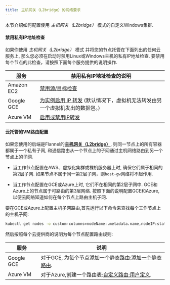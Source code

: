 ```yaml
---
title: 主机网关（L2bridge）的网络要求
---
```


本节介绍如何配置使用 _主机网关（L2bridge）_ 模式的自定义Windows集群.

#### 禁用私有IP地址检查

如果你使用 _主机网关（L2bridge）_ 模式 并将您的节点托管在下面列出的任何云服务上, 那么您必须在启动时禁用Linux或Windows主机的私有IP地址检查. 要禁用每个节点的此检查，请按照下面每个服务提供的说明操作.

| 服务    | 禁用私有IP地址检查的说明                                                                                                                         |
| ---------- | ----------------------------------------------------------------------------------------------------------------------------------------------------------------------- |
| Amazon EC2 | [禁用源/目标检查](https://docs.aws.amazon.com/vpc/latest/userguide/VPC_NAT_Instance.html#EIP_Disable_SrcDestCheck)                                  |
| Google GCE | [为实例启用 IP 转发](https://cloud.google.com/vpc/docs/using-routes#canipforward) (默认情况下，虚拟机无法转发由另一个虚拟机发出的数据包。) |
| Azure VM   | [启用或禁用IP转发](https://docs.microsoft.com/en-us/azure/virtual-network/virtual-network-network-interface#enable-or-disable-ip-forwarding)             |

#### 云托管的VM路由配置

如果您使用的后端是Flannel的[**主机网关（L2bridge）**](https://github.com/coreos/flannel/blob/master/Documentation/backends.md#host-gw), 则同一节点上的所有容器都属于一个私有子网, 和通信路由从一个节点上的子网通过主机网络路由到另一个节点上的子网.

- 当工作节点配置在AWS、虚拟化集群或裸机服务器上时, 确保它们属于相同的第2层子网. 如果节点不属于同一第2层子网，则`host-gw`网络将不起作用.

- 当工作节点配置在GCE或Azure上时, 它们不在相同的第2层子网中. GCE和Azure上的节点属于可路由的第3层网络. 按照下面的说明配置GCE和Azure, 以便云网络知道如何在每个节点上路由主机子网.

要在GCE或Azure上配置主机子网路由,首先运行以下命令来查找每个工作节点上的主机子网:

```bash
kubectl get nodes -o custom-columns=nodeName:.metadata.name,nodeIP:status.addresses[0].address,routeDestination:.spec.podCIDR
```

然后按照每个云提供商的说明为每个节点配置路由规则:

| 服务    | 说明                                                                                                                                                         |
| ---------- | -------------------------------------------------------------------------------------------------------------------------------------------------------------------- |
| Google GCE | 对于GCE, 为每个节点添加一个静态路由:[添加一个静态路由](https://cloud.google.com/vpc/docs/using-routes#addingroute).                                      |
| Azure VM   | 对于Azure,创建一个路由表:[自定义路由:用户定义](https://docs.microsoft.com/en-us/azure/virtual-network/virtual-networks-udr-overview#user-defined). |
